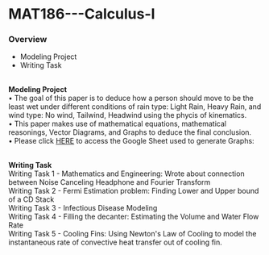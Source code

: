 # MAT186---Calculus-I

### Overview
- Modeling Project
- Writing Task

\
**Modeling Project**\
• The goal of this paper is to deduce how a person should move to be the least wet under different conditions of rain type: Light Rain, Heavy Rain, and wind type: No wind, Tailwind, Headwind using the phycis of kinematics.\
• This paper makes use of mathematical equations, mathematical reasonings, Vector Diagrams, and Graphs to deduce the final conclusion.\
• Please click [HERE](https://docs.google.com/spreadsheets/d/1F120sfcCm4gSIyCTpI1aTenhYvA_kivlxJa0i0NFK0Q/edit?usp=sharing) to access the Google Sheet used to generate Graphs:

\
**Writing Task**\
Writing Task 1 - Mathematics and Engineering: Wrote about connection between Noise Canceling Headphone and Fourier Transform\
Writing Task 2 - Fermi Estimation problem: Finding Lower and Upper bound of a CD Stack\
Writing Task 3 - Infectious Disease Modeling\
Writing Task 4 - Filling the decanter: Estimating the Volume and Water Flow Rate\
Writing Task 5 - Cooling Fins: Using Newton's Law of Cooling to model the instantaneous rate of convective heat transfer out of cooling fin.
